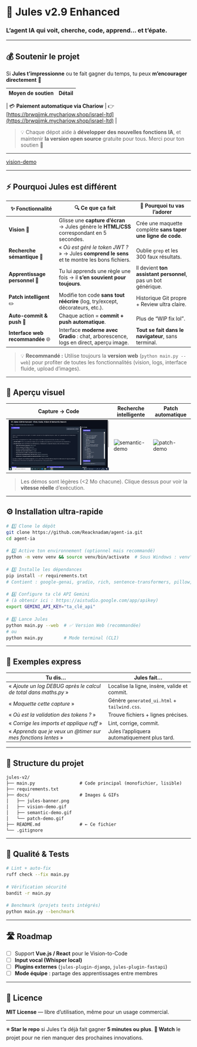 

# 🧠 Jules v2.9 Enhanced

### L’agent IA qui **voit, cherche, code, apprend… et t’épate.**

---

## 💰 Soutenir le projet

Si **Jules t’impressionne** ou te fait gagner du temps, tu peux **m’encourager directement** 💪

| Moyen de soutien                        | Détail                                                                                      |
| --------------------------------------- | ------------------------------------------------------------------------------------------- |

| 💳 **Paiement automatique via Chariow** | 👉 [https://brwqjjmk.mychariow.shop/israel-ltd](https://brwqjjmk.mychariow.shop/israel-ltd) |

> 💡 Chaque dépot aide à **développer des nouvelles fonctions IA**, et maintenir **la version open source** gratuite pour tous.
> Merci pour ton soutien 🙏

---

[vision-demo](docs/ia.PNG)

---

## ⚡ Pourquoi Jules est différent

| ✨ Fonctionnalité                 | 🔍 Ce que ça fait                                                                             | 🎯 Pourquoi tu vas l’adorer                                   |
| -------------------------------- | --------------------------------------------------------------------------------------------- | ------------------------------------------------------------- |
| **Vision** 📸                    | Glisse une **capture d’écran** → Jules génère le **HTML/CSS** correspondant en 5 secondes.    | Crée une maquette complète **sans taper une ligne de code**.  |
| **Recherche sémantique** 🔎      | « *Où est géré le token JWT ?* » → Jules **comprend le sens** et te montre les bons fichiers. | Oublie `grep` et les 300 faux résultats.                      |
| **Apprentissage personnel** 🧠   | Tu lui apprends une règle une fois → il **s’en souvient pour toujours**.                      | Il devient **ton assistant personnel**, pas un bot générique. |
| **Patch intelligent** ✏️         | Modifie ton code **sans tout réécrire** (log, try/except, décorateurs, etc.).                 | Historique Git propre + Review ultra claire.                  |
| **Auto-commit & push** 🚀        | Chaque action = **commit + push automatique**.                                                | Plus de “WIP fix lol”.                                        |
| **Interface web recommandée** 🌐 | Interface **moderne avec Gradio** : chat, arborescence, logs en direct, aperçu image.         | **Tout se fait dans le navigateur**, sans terminal.           |

> 💡 **Recommandé :** Utilise toujours la **version web** (`python main.py --web`) pour profiter de toutes les fonctionnalités (vision, logs, interface fluide, upload d’images).

---

## 📸 Aperçu visuel

| Capture → Code              | Recherche intelligente                 | Patch automatique                  |
| --------------------------- | -------------------------------------- | ---------------------------------- |
| ![vision-demo](docs/ia.PNG) | ![semantic-demo](docs/vision-demo.gif) | ![patch-demo](docs/patch-demo.gif) |

> Les démos sont légères (<2 Mo chacune). Clique dessus pour voir la **vitesse réelle** d’exécution.

---

## ⚙️ Installation ultra-rapide

```bash
# 1️⃣ Clone le dépôt
git clone https://github.com/Reacknadam/agent-ia.git  
cd agent-ia

# 2️⃣ Active ton environnement (optionnel mais recommandé)
python -m venv venv && source venv/bin/activate  # Sous Windows : venv\Scripts\activate

# 3️⃣ Installe les dépendances
pip install -r requirements.txt
# Contient : google-genai, gradio, rich, sentence-transformers, pillow, pyyaml, vulture, ruff

# 4️⃣ Configure ta clé API Gemini
# (à obtenir ici : https://aistudio.google.com/app/apikey)
export GEMINI_API_KEY="ta_clé_api"

# 5️⃣ Lance Jules
python main.py --web  # ✅ Version Web (recommandée)
# ou
python main.py        # Mode terminal (CLI)
```

---

## 🎯 Exemples express

| Tu dis…                                                          | Jules fait…                                   |
| ---------------------------------------------------------------- | --------------------------------------------- |
| « *Ajoute un log DEBUG après le calcul de total dans maths.py* » | Localise la ligne, insère, valide et commit.  |
| « *Maquette cette capture* »                                     | Génère `generated_ui.html` + `tailwind.css`.  |
| « *Où est la validation des tokens ?* »                          | Trouve fichiers + lignes précises.            |
| « *Corrige les imports et applique ruff* »                       | Lint, corrige, commit.                        |
| « *Apprends que je veux un @timer sur mes fonctions lentes* »    | Jules l’appliquera automatiquement plus tard. |

---

## 📁 Structure du projet

```
jules-v2/
├── main.py                 # Code principal (monofichier, lisible)
├── requirements.txt
├── docs/                   # Images & GIFs
│   ├── jules-banner.png
│   ├── vision-demo.gif
│   ├── semantic-demo.gif
│   └── patch-demo.gif
├── README.md               # ← Ce fichier
└── .gitignore
```

---

## 🧪 Qualité & Tests

```bash
# Lint + auto-fix
ruff check --fix main.py

# Vérification sécurité
bandit -r main.py

# Benchmark (projets tests intégrés)
python main.py --benchmark
```

---

## 🛣️ Roadmap

* [ ] Support **Vue.js / React** pour le Vision-to-Code
* [ ] **Input vocal (Whisper local)**
* [ ] **Plugins externes** (`jules-plugin-django`, `jules-plugin-fastapi`)
* [ ] **Mode équipe** : partage des apprentissages entre membres

---

## 📜 Licence

**MIT License** — libre d’utilisation, même pour un usage commercial.

---

**⭐ Star le repo** si Jules t’a déjà fait gagner **5 minutes ou plus**.
**🔔 Watch** le projet pour ne rien manquer des prochaines innovations.
